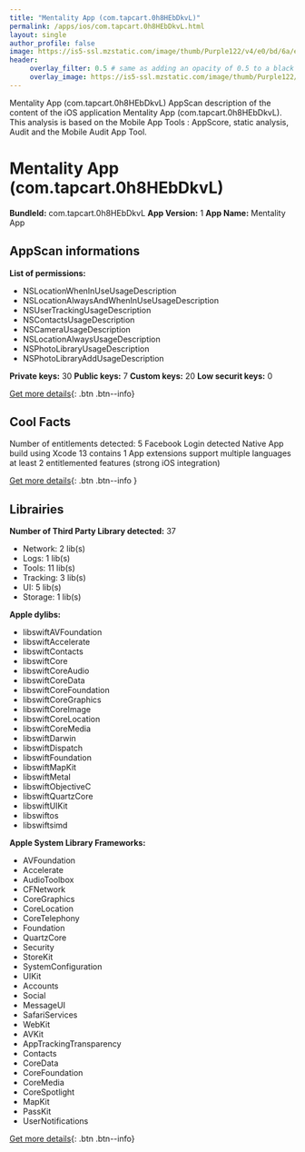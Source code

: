 ```yaml
---
title: "Mentality App (com.tapcart.0h8HEbDkvL)"
permalink: /apps/ios/com.tapcart.0h8HEbDkvL.html
layout: single
author_profile: false
image: https://is5-ssl.mzstatic.com/image/thumb/Purple122/v4/e0/bd/6a/e0bd6a7c-9380-5bad-7cab-065c5c05f29b/AppIcon-0-0-1x_U007emarketing-0-0-0-10-0-0-sRGB-0-0-0-GLES2_U002c0-512MB-85-220-0-0.png/512x512bb.jpg
header: 
     overlay_filter: 0.5 # same as adding an opacity of 0.5 to a black background
     overlay_image: https://is5-ssl.mzstatic.com/image/thumb/Purple122/v4/e0/bd/6a/e0bd6a7c-9380-5bad-7cab-065c5c05f29b/AppIcon-0-0-1x_U007emarketing-0-0-0-10-0-0-sRGB-0-0-0-GLES2_U002c0-512MB-85-220-0-0.png/512x512bb.jpg
---
```

Mentality App (com.tapcart.0h8HEbDkvL) AppScan description of the content of the iOS application Mentality App (com.tapcart.0h8HEbDkvL). This analysis is based on the Mobile App Tools : AppScore, static analysis, Audit and the Mobile Audit App Tool.

# Mentality App (com.tapcart.0h8HEbDkvL)

**BundleId:** com.tapcart.0h8HEbDkvL
**App Version:** 1
**App Name:** Mentality App


## AppScan informations 

**List of permissions:** 
- NSLocationWhenInUseUsageDescription
- NSLocationAlwaysAndWhenInUseUsageDescription
- NSUserTrackingUsageDescription
- NSContactsUsageDescription
- NSCameraUsageDescription
- NSLocationAlwaysUsageDescription
- NSPhotoLibraryUsageDescription
- NSPhotoLibraryAddUsageDescription
  
  
**Private keys:** 30
**Public keys:** 7
**Custom keys:** 20
**Low securit keys:** 0
  
[Get more details](/pricing.html){: .btn .btn--info}

## Cool Facts

Number of entitlements detected: 5
Facebook Login detected
Native App
build using Xcode 13
contains 1 App extensions
support multiple languages
at least 2 entitlemented features (strong iOS integration)
  
[Get more details](/pricing.html){: .btn .btn--info }

## Librairies 
**Number of Third Party Library detected:** 37
- Network: 2 lib(s)
- Logs: 1 lib(s)
- Tools: 11 lib(s)
- Tracking: 3 lib(s)
- UI: 5 lib(s)
- Storage: 1 lib(s)


**Apple dylibs:**
- libswiftAVFoundation
- libswiftAccelerate
- libswiftContacts
- libswiftCore
- libswiftCoreAudio
- libswiftCoreData
- libswiftCoreFoundation
- libswiftCoreGraphics
- libswiftCoreImage
- libswiftCoreLocation
- libswiftCoreMedia
- libswiftDarwin
- libswiftDispatch
- libswiftFoundation
- libswiftMapKit
- libswiftMetal
- libswiftObjectiveC
- libswiftQuartzCore
- libswiftUIKit
- libswiftos
- libswiftsimd


**Apple System Library Frameworks:**
- AVFoundation
- Accelerate
- AudioToolbox
- CFNetwork
- CoreGraphics
- CoreLocation
- CoreTelephony
- Foundation
- QuartzCore
- Security
- StoreKit
- SystemConfiguration
- UIKit
- Accounts
- Social
- MessageUI
- SafariServices
- WebKit
- AVKit
- AppTrackingTransparency
- Contacts
- CoreData
- CoreFoundation
- CoreMedia
- CoreSpotlight
- MapKit
- PassKit
- UserNotifications


  
[Get more details](/pricing.html){: .btn .btn--info}

